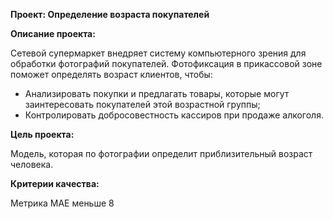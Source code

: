 **Проект: Определение возраста покупателей**

**Описание проекта:**

Сетевой супермаркет внедряет систему компьютерного зрения для обработки фотографий покупателей. 
Фотофиксация в прикассовой зоне поможет определять возраст клиентов, чтобы:
* Анализировать покупки и предлагать товары, которые могут заинтересовать покупателей этой возрастной группы;
* Контролировать добросовестность кассиров при продаже алкоголя.

**Цель проекта:**

Модель, которая по фотографии определит приблизительный возраст человека.

**Критерии качества:**

Метрика МАЕ меньше 8
